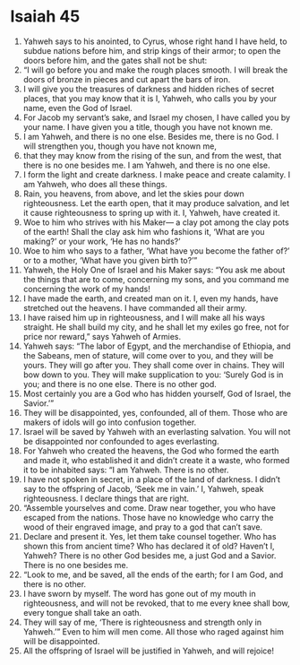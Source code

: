 ﻿
# Isaiah 45
1. Yahweh says to his anointed, to Cyrus, whose right hand I have held, to subdue nations before him, and strip kings of their armor; to open the doors before him, and the gates shall not be shut: 
2. “I will go before you and make the rough places smooth. I will break the doors of bronze in pieces and cut apart the bars of iron. 
3. I will give you the treasures of darkness and hidden riches of secret places, that you may know that it is I, Yahweh, who calls you by your name, even the God of Israel. 
4. For Jacob my servant’s sake, and Israel my chosen, I have called you by your name. I have given you a title, though you have not known me. 
5. I am Yahweh, and there is no one else. Besides me, there is no God. I will strengthen you, though you have not known me, 
6. that they may know from the rising of the sun, and from the west, that there is no one besides me. I am Yahweh, and there is no one else. 
7. I form the light and create darkness. I make peace and create calamity. I am Yahweh, who does all these things. 
8. Rain, you heavens, from above, and let the skies pour down righteousness. Let the earth open, that it may produce salvation, and let it cause righteousness to spring up with it. I, Yahweh, have created it. 
9. Woe to him who strives with his Maker— a clay pot among the clay pots of the earth! Shall the clay ask him who fashions it, ‘What are you making?’ or your work, ‘He has no hands?’ 
10. Woe to him who says to a father, ‘What have you become the father of?’ or to a mother, ‘What have you given birth to?’” 
11. Yahweh, the Holy One of Israel and his Maker says: “You ask me about the things that are to come, concerning my sons, and you command me concerning the work of my hands! 
12. I have made the earth, and created man on it. I, even my hands, have stretched out the heavens. I have commanded all their army. 
13. I have raised him up in righteousness, and I will make all his ways straight. He shall build my city, and he shall let my exiles go free, not for price nor reward,” says Yahweh of Armies. 
14. Yahweh says: “The labor of Egypt, and the merchandise of Ethiopia, and the Sabeans, men of stature, will come over to you, and they will be yours. They will go after you. They shall come over in chains. They will bow down to you. They will make supplication to you: ‘Surely God is in you; and there is no one else. There is no other god. 
15. Most certainly you are a God who has hidden yourself, God of Israel, the Savior.’” 
16. They will be disappointed, yes, confounded, all of them. Those who are makers of idols will go into confusion together. 
17. Israel will be saved by Yahweh with an everlasting salvation. You will not be disappointed nor confounded to ages everlasting. 
18. For Yahweh who created the heavens, the God who formed the earth and made it, who established it and didn’t create it a waste, who formed it to be inhabited says: “I am Yahweh. There is no other. 
19. I have not spoken in secret, in a place of the land of darkness. I didn’t say to the offspring of Jacob, ‘Seek me in vain.’ I, Yahweh, speak righteousness. I declare things that are right. 
20. “Assemble yourselves and come. Draw near together, you who have escaped from the nations. Those have no knowledge who carry the wood of their engraved image, and pray to a god that can’t save. 
21. Declare and present it. Yes, let them take counsel together. Who has shown this from ancient time? Who has declared it of old? Haven’t I, Yahweh? There is no other God besides me, a just God and a Savior. There is no one besides me. 
22. “Look to me, and be saved, all the ends of the earth; for I am God, and there is no other. 
23. I have sworn by myself. The word has gone out of my mouth in righteousness, and will not be revoked, that to me every knee shall bow, every tongue shall take an oath. 
24. They will say of me, ‘There is righteousness and strength only in Yahweh.’” Even to him will men come. All those who raged against him will be disappointed. 
25. All the offspring of Israel will be justified in Yahweh, and will rejoice! 
